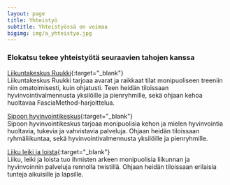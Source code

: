 ```yaml
---
layout: page
title: Yhteistyö
subtitle: Yhteistyössä on voimaa
bigimg: img/a_yhteistyo.jpg
---
```


### Elokatsu tekee yhteistyötä seuraavien tahojen kanssa

[Liikuntakeskus Ruukki](https://liikuntakeskusruukki.fi/){:target="_blank"}  
Liikuntakeskus Ruukki tarjoaa avarat ja raikkaat tilat monipuoliseen treeniin niin omatoimisesti, kuin ohjatusti. Teen heidän tiloissaan hyvinvointivalmennusta yksilöille ja pienryhmille, sekä ohjaan kehoa huoltavaa FasciaMethod-harjoittelua.

[Sipoon hyvinvointikeskus](https://www.sipoonhierontajahyvinvointi.fi/){:target="_blank"}  
Sipoon hyvinvointikeskus tarjoaa monipuolisia kehon ja mielen hyvinvointia huoltavia, tukevia ja vahvistavia palveluja. Ohjaan heidän tiloissaan ryhmäliikuntaa, sekä hyvinvointivalmennusta yksilöille ja pienryhmille.

[Liiku leiki ja loista](https://liikuleikiloista.fi/){:target="_blank"}  
Liiku, leiki ja loista tuo ihmisten arkeen monipuolisia liikunnan ja hyvinvoinnin palveluja rennolla twistillä. Ohjaan heidän tiloissaan erilaisia tunteja aikuisille ja lapsille.
